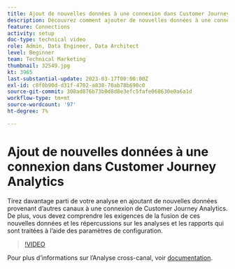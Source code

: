 ```yaml
---
title: Ajout de nouvelles données à une connexion dans Customer Journey Analytics
description: Découvrez comment ajouter de nouvelles données à une connexion de Customer Journey Analytics pour tirer le meilleur parti de votre analyse.
feature: Connections
activity: setup
doc-type: technical video
role: Admin, Data Engineer, Data Architect
level: Beginner
team: Technical Marketing
thumbnail: 32549.jpg
kt: 3965
last-substantial-update: 2023-03-17T00:00:00Z
exl-id: c8f0b90d-d31f-4702-a838-70ab78b690c0
source-git-commit: 308ad876b73b0d8d8e3efc5fafe068630e0a6a1d
workflow-type: tm+mt
source-wordcount: '97'
ht-degree: 7%

---
```


# Ajout de nouvelles données à une connexion dans Customer Journey Analytics

Tirez davantage parti de votre analyse en ajoutant de nouvelles données provenant d’autres canaux à une connexion de Customer Journey Analytics. De plus, vous devez comprendre les exigences de la fusion de ces nouvelles données et les répercussions sur les analyses et les rapports qui sont traitées à l’aide des paramètres de configuration.

>[!VIDEO](https://video.tv.adobe.com/v/32549/?learn=on&quality=12)

Pour plus d’informations sur l’Analyse cross-canal, voir [documentation](https://experienceleague.adobe.com/docs/analytics-platform/using/cca/overview.html?lang=fr).
